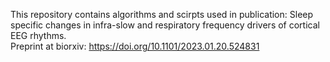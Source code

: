 This repository contains algorithms and scirpts used in publication: Sleep specific changes in infra-slow and respiratory frequency drivers of cortical EEG rhythms.  
Preprint at biorxiv: https://doi.org/10.1101/2023.01.20.524831
